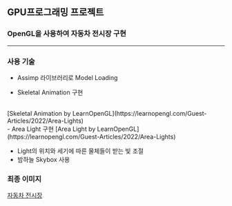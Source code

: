 ## GPU프로그래밍 프로젝트
### OpenGL을 사용하여 자동차 전시장 구현
---
### 사용 기술

- Assimp 라이브러리로 Model Loading

- Skeletal Animation 구현
<br>
[Skeletal Animation by LearnOpenGL](https://learnopengl.com/Guest-Articles/2022/Area-Lights)
<br>
- Area Light 구현
[Area Light by LearnOpenGL](https://learnopengl.com/Guest-Articles/2022/Area-Lights)

- Light의 위치와 세기에 따른 물체들이 받는 빛 조절
- 밤하늘 Skybox 사용

### 최종 이미지
[자동차 전시장](./carExhibition.png)


  
